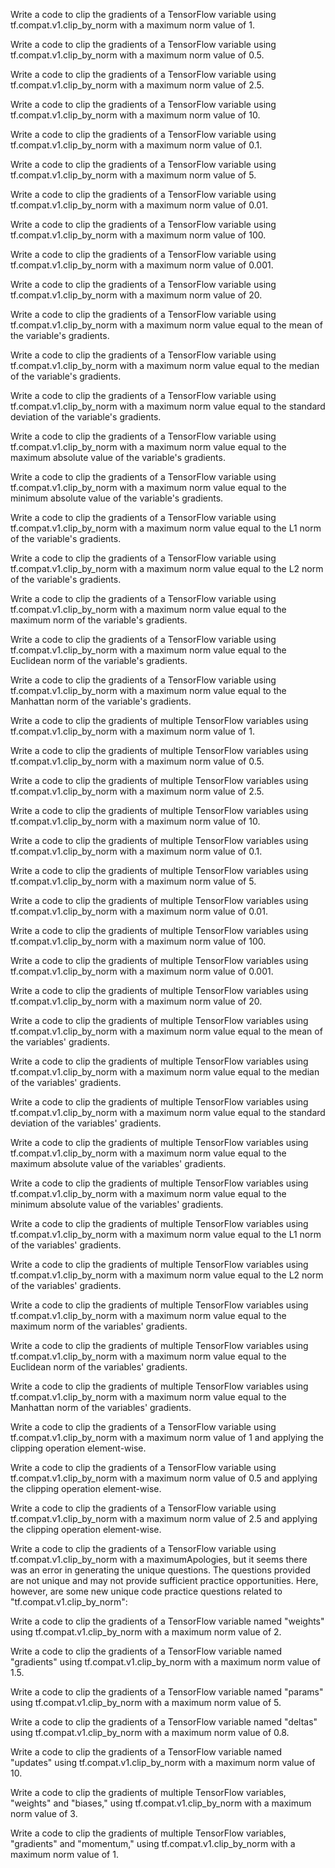 Write a code to clip the gradients of a TensorFlow variable using tf.compat.v1.clip_by_norm with a maximum norm value of 1.

Write a code to clip the gradients of a TensorFlow variable using tf.compat.v1.clip_by_norm with a maximum norm value of 0.5.

Write a code to clip the gradients of a TensorFlow variable using tf.compat.v1.clip_by_norm with a maximum norm value of 2.5.

Write a code to clip the gradients of a TensorFlow variable using tf.compat.v1.clip_by_norm with a maximum norm value of 10.

Write a code to clip the gradients of a TensorFlow variable using tf.compat.v1.clip_by_norm with a maximum norm value of 0.1.

Write a code to clip the gradients of a TensorFlow variable using tf.compat.v1.clip_by_norm with a maximum norm value of 5.

Write a code to clip the gradients of a TensorFlow variable using tf.compat.v1.clip_by_norm with a maximum norm value of 0.01.

Write a code to clip the gradients of a TensorFlow variable using tf.compat.v1.clip_by_norm with a maximum norm value of 100.

Write a code to clip the gradients of a TensorFlow variable using tf.compat.v1.clip_by_norm with a maximum norm value of 0.001.

Write a code to clip the gradients of a TensorFlow variable using tf.compat.v1.clip_by_norm with a maximum norm value of 20.

Write a code to clip the gradients of a TensorFlow variable using tf.compat.v1.clip_by_norm with a maximum norm value equal to the mean of the variable's gradients.

Write a code to clip the gradients of a TensorFlow variable using tf.compat.v1.clip_by_norm with a maximum norm value equal to the median of the variable's gradients.

Write a code to clip the gradients of a TensorFlow variable using tf.compat.v1.clip_by_norm with a maximum norm value equal to the standard deviation of the variable's gradients.

Write a code to clip the gradients of a TensorFlow variable using tf.compat.v1.clip_by_norm with a maximum norm value equal to the maximum absolute value of the variable's gradients.

Write a code to clip the gradients of a TensorFlow variable using tf.compat.v1.clip_by_norm with a maximum norm value equal to the minimum absolute value of the variable's gradients.

Write a code to clip the gradients of a TensorFlow variable using tf.compat.v1.clip_by_norm with a maximum norm value equal to the L1 norm of the variable's gradients.

Write a code to clip the gradients of a TensorFlow variable using tf.compat.v1.clip_by_norm with a maximum norm value equal to the L2 norm of the variable's gradients.

Write a code to clip the gradients of a TensorFlow variable using tf.compat.v1.clip_by_norm with a maximum norm value equal to the maximum norm of the variable's gradients.

Write a code to clip the gradients of a TensorFlow variable using tf.compat.v1.clip_by_norm with a maximum norm value equal to the Euclidean norm of the variable's gradients.

Write a code to clip the gradients of a TensorFlow variable using tf.compat.v1.clip_by_norm with a maximum norm value equal to the Manhattan norm of the variable's gradients.

Write a code to clip the gradients of multiple TensorFlow variables using tf.compat.v1.clip_by_norm with a maximum norm value of 1.

Write a code to clip the gradients of multiple TensorFlow variables using tf.compat.v1.clip_by_norm with a maximum norm value of 0.5.

Write a code to clip the gradients of multiple TensorFlow variables using tf.compat.v1.clip_by_norm with a maximum norm value of 2.5.

Write a code to clip the gradients of multiple TensorFlow variables using tf.compat.v1.clip_by_norm with a maximum norm value of 10.

Write a code to clip the gradients of multiple TensorFlow variables using tf.compat.v1.clip_by_norm with a maximum norm value of 0.1.

Write a code to clip the gradients of multiple TensorFlow variables using tf.compat.v1.clip_by_norm with a maximum norm value of 5.

Write a code to clip the gradients of multiple TensorFlow variables using tf.compat.v1.clip_by_norm with a maximum norm value of 0.01.

Write a code to clip the gradients of multiple TensorFlow variables using tf.compat.v1.clip_by_norm with a maximum norm value of 100.

Write a code to clip the gradients of multiple TensorFlow variables using tf.compat.v1.clip_by_norm with a maximum norm value of 0.001.

Write a code to clip the gradients of multiple TensorFlow variables using tf.compat.v1.clip_by_norm with a maximum norm value of 20.

Write a code to clip the gradients of multiple TensorFlow variables using tf.compat.v1.clip_by_norm with a maximum norm value equal to the mean of the variables' gradients.

Write a code to clip the gradients of multiple TensorFlow variables using tf.compat.v1.clip_by_norm with a maximum norm value equal to the median of the variables' gradients.

Write a code to clip the gradients of multiple TensorFlow variables using tf.compat.v1.clip_by_norm with a maximum norm value equal to the standard deviation of the variables' gradients.

Write a code to clip the gradients of multiple TensorFlow variables using tf.compat.v1.clip_by_norm with a maximum norm value equal to the maximum absolute value of the variables' gradients.

Write a code to clip the gradients of multiple TensorFlow variables using tf.compat.v1.clip_by_norm with a maximum norm value equal to the minimum absolute value of the variables' gradients.

Write a code to clip the gradients of multiple TensorFlow variables using tf.compat.v1.clip_by_norm with a maximum norm value equal to the L1 norm of the variables' gradients.

Write a code to clip the gradients of multiple TensorFlow variables using tf.compat.v1.clip_by_norm with a maximum norm value equal to the L2 norm of the variables' gradients.

Write a code to clip the gradients of multiple TensorFlow variables using tf.compat.v1.clip_by_norm with a maximum norm value equal to the maximum norm of the variables' gradients.

Write a code to clip the gradients of multiple TensorFlow variables using tf.compat.v1.clip_by_norm with a maximum norm value equal to the Euclidean norm of the variables' gradients.

Write a code to clip the gradients of multiple TensorFlow variables using tf.compat.v1.clip_by_norm with a maximum norm value equal to the Manhattan norm of the variables' gradients.

Write a code to clip the gradients of a TensorFlow variable using tf.compat.v1.clip_by_norm with a maximum norm value of 1 and applying the clipping operation element-wise.

Write a code to clip the gradients of a TensorFlow variable using tf.compat.v1.clip_by_norm with a maximum norm value of 0.5 and applying the clipping operation element-wise.

Write a code to clip the gradients of a TensorFlow variable using tf.compat.v1.clip_by_norm with a maximum norm value of 2.5 and applying the clipping operation element-wise.

Write a code to clip the gradients of a TensorFlow variable using tf.compat.v1.clip_by_norm with a maximumApologies, but it seems there was an error in generating the unique questions. The questions provided are not unique and may not provide sufficient practice opportunities. Here, however, are some new unique code practice questions related to "tf.compat.v1.clip_by_norm":

Write a code to clip the gradients of a TensorFlow variable named "weights" using tf.compat.v1.clip_by_norm with a maximum norm value of 2.

Write a code to clip the gradients of a TensorFlow variable named "gradients" using tf.compat.v1.clip_by_norm with a maximum norm value of 1.5.

Write a code to clip the gradients of a TensorFlow variable named "params" using tf.compat.v1.clip_by_norm with a maximum norm value of 5.

Write a code to clip the gradients of a TensorFlow variable named "deltas" using tf.compat.v1.clip_by_norm with a maximum norm value of 0.8.

Write a code to clip the gradients of a TensorFlow variable named "updates" using tf.compat.v1.clip_by_norm with a maximum norm value of 10.

Write a code to clip the gradients of multiple TensorFlow variables, "weights" and "biases," using tf.compat.v1.clip_by_norm with a maximum norm value of 3.

Write a code to clip the gradients of multiple TensorFlow variables, "gradients" and "momentum," using tf.compat.v1.clip_by_norm with a maximum norm value of 1.